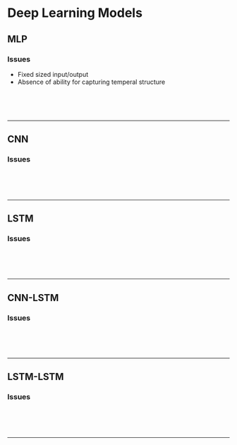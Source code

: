 # Deep Learning Models
## MLP
### Issues
- Fixed sized input/output
- Absence of ability for capturing temperal structure

<br><br><br>

---


## CNN
### Issues

<br><br><br>

---

## LSTM
### Issues

<br><br><br>

---

## CNN-LSTM
### Issues

<br><br><br>

---

## LSTM-LSTM
### Issues

<br><br><br>

---

